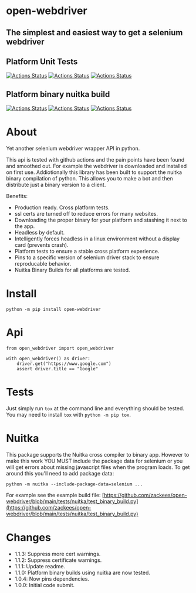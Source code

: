 # open-webdriver

## The simplest and easiest way to get a selenium webdriver

## Platform Unit Tests
[![Actions Status](https://github.com/zackees/open-webdriver/workflows/MacOS_Tests/badge.svg)](https://github.com/zackees/open-webdriver/actions/workflows/test_macos.yml)
[![Actions Status](https://github.com/zackees/open-webdriver/workflows/Win_Tests/badge.svg)](https://github.com/zackees/open-webdriver/actions/workflows/test_win.yml)
[![Actions Status](https://github.com/zackees/open-webdriver/workflows/Ubuntu_Tests/badge.svg)](https://github.com/zackees/open-webdriver/actions/workflows/test_ubuntu.yml)

## Platform binary nuitka build
[![Actions Status](https://github.com/zackees/open-webdriver/workflows/MacOS_Nuitka/badge.svg)](https://github.com/zackees/open-webdriver/actions/workflows/test_macos_nuitka.yml)
[![Actions Status](https://github.com/zackees/open-webdriver/workflows/Win_Nuitka/badge.svg)](https://github.com/zackees/open-webdriver/actions/workflows/test_win_nuitka.yml)
[![Actions Status](https://github.com/zackees/open-webdriver/workflows/Ubuntu_Nuitka/badge.svg)](https://github.com/zackees/open-webdriver/actions/workflows/test_ubuntu_nuitka.yml)

# About

Yet another selenium webdriver wrapper API in python.

This api is tested with github actions and the pain points have been found and smoothed out. For example the webdriver is downloaded and installed on first use. Addiotionally this library has been built to support
the nuitka binary compilation of python. This allows you to make a bot and then distribute just a binary
version to a client.

Benefits:

  * Production ready. Cross platform tests.
  * ssl certs are turned off to reduce errors for many websites.
  * Downloading the proper binary for your platform and stashing it next to the app.
  * Headless by default.
  * Intelligently forces headless in a linux environment without a display card (prevents crash).
  * Platform tests to ensure a stable cross platform experience.
  * Pins to a specific version of selenium driver stack to ensure reproducable behavior.
  * Nuitka Binary Builds for all platforms are tested.

# Install

`python -m pip install open-webdriver`

# Api

```
from open_webdriver import open_webdriver

with open_webdriver() as driver:
    driver.get("https://www.google.com")
    assert driver.title == "Google"
```

# Tests

Just simply run `tox` at the command line and everything should be tested. You may need to install `tox` with `python -m pip tox`.

# Nuitka

This package supports the Nuitka cross compiler to binary app. However to make this work YOU MUST include the package data for selenium or you will get errors about missing javascript files when the program loads. To get around this you'll need to add package data:

`python -m nuitka --include-package-data=selenium ...`

For example see the example build file:
[https://github.com/zackees/open-webdriver/blob/main/tests/nuitka/test_binary_build.py](https://github.com/zackees/open-webdriver/blob/main/tests/nuitka/test_binary_build.py)

# Changes
  * 1.1.3: Suppress more cert warnings.
  * 1.1.2: Suppress certificate warnings.
  * 1.1.1: Update readme.
  * 1.1.0: Platform binary builds using nuitka are now tested.
  * 1.0.4: Now pins dependencies.
  * 1.0.0: Initial code submit.
